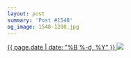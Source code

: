 ```yaml
---
layout: post
summary: 'Post #1548'
og_image: 1548-1280.jpg
---
```


<p>
 <time>
  <a href="/1548">
   {{ page.date | date: "%B %-d, %Y" }}
  </a>
 </time>
 <a href="/1548">
  <img sizes="(min-width: 700px) 50vw, calc(100vw - 2rem)" src="{{ site.assets_url }}/1548-640.jpg" srcset="{{ site.assets_url }}/1548-320.jpg 320w, {{ site.assets_url }}/1548-640.jpg 640w, {{ site.assets_url }}/1548-960.jpg 960w, {{ site.assets_url }}/1548-1280.jpg 1280w"/>
 </a>
</p>
